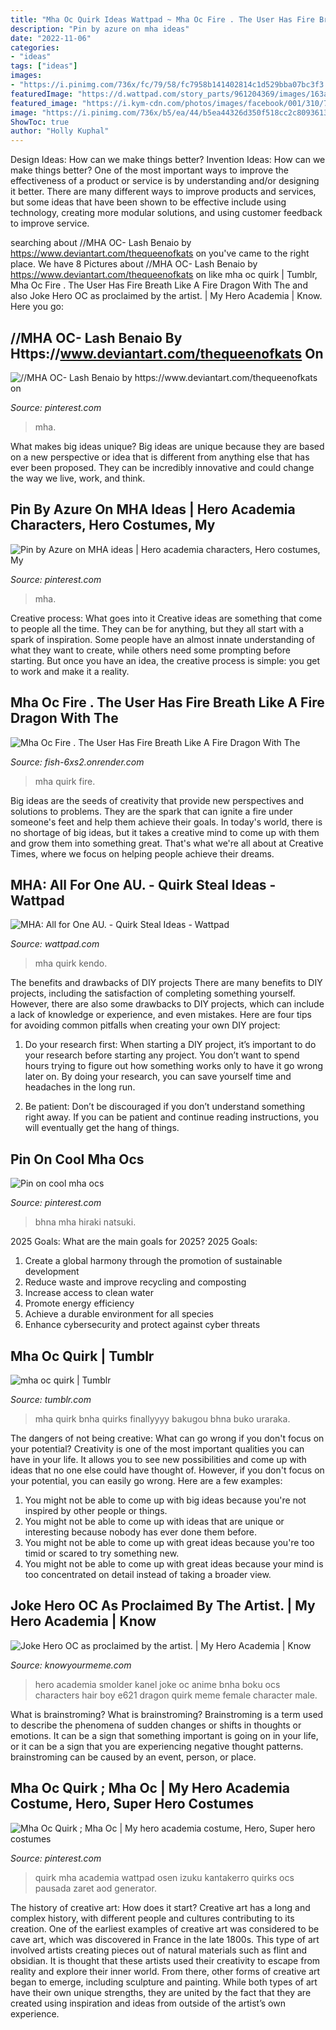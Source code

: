 ```yaml
---
title: "Mha Oc Quirk Ideas Wattpad ~ Mha Oc Fire . The User Has Fire Breath Like A Fire Dragon With The"
description: "Pin by azure on mha ideas"
date: "2022-11-06"
categories:
- "ideas"
tags: ["ideas"]
images:
- "https://i.pinimg.com/736x/fc/79/58/fc7958b141402814c1d529bba07bc3f3.jpg"
featuredImage: "https://d.wattpad.com/story_parts/961204369/images/163a0bb4383bba9a468053614814.png"
featured_image: "https://i.kym-cdn.com/photos/images/facebook/001/310/709/8d6.png"
image: "https://i.pinimg.com/736x/b5/ea/44/b5ea44326d350f518cc2c8093613637c.jpg"
ShowToc: true
author: "Holly Kuphal"
---
```



Design Ideas: How can we make things better?
Invention Ideas: How can we make things better?
One of the most important ways to improve the effectiveness of a product or service is by understanding and/or designing it better. There are many different ways to improve products and services, but some ideas that have been shown to be effective include using technology, creating more modular solutions, and using customer feedback to improve service.

	

		
searching about //MHA OC- Lash Benaio by https://www.deviantart.com/thequeenofkats on you've came to the right place. We have 8 Pictures about //MHA OC- Lash Benaio by https://www.deviantart.com/thequeenofkats on like mha oc quirk | Tumblr, Mha Oc Fire . The User Has Fire Breath Like A Fire Dragon With The and also Joke Hero OC as proclaimed by the artist. | My Hero Academia | Know. Here you go:
		
    
## //MHA OC- Lash Benaio By Https://www.deviantart.com/thequeenofkats On

<img loading=lazy src="https://i.pinimg.com/736x/b5/ea/44/b5ea44326d350f518cc2c8093613637c.jpg" onerror="this.onerror=null;this.src='https://tse3.mm.bing.net/th?id=OIP.qIM81mkAVtV0m2AYndjozwHaEo&amp;pid=15.1';" alt="//MHA OC- Lash Benaio by https://www.deviantart.com/thequeenofkats on">

_Source: pinterest.com_

>mha. 

	

What makes big ideas unique?
Big ideas are unique because they are based on a new perspective or idea that is different from anything else that has ever been proposed. They can be incredibly innovative and could change the way we live, work, and think.

    
## Pin By Azure On MHA Ideas | Hero Academia Characters, Hero Costumes, My

<img loading=lazy src="https://i.pinimg.com/736x/fc/79/58/fc7958b141402814c1d529bba07bc3f3.jpg" onerror="this.onerror=null;this.src='https://tse2.mm.bing.net/th?id=OIP.sv2uThATJ_dWMjKj3aHtRgHaKu&amp;pid=15.1';" alt="Pin by Azure on MHA ideas | Hero academia characters, Hero costumes, My">

_Source: pinterest.com_

>mha. 

	

Creative process: What goes into it
Creative ideas are something that come to people all the time. They can be for anything, but they all start with a spark of inspiration. Some people have an almost innate understanding of what they want to create, while others need some prompting before starting. But once you have an idea, the creative process is simple: you get to work and make it a reality.

    
## Mha Oc Fire . The User Has Fire Breath Like A Fire Dragon With The

<img loading=lazy src="https://pbs.twimg.com/media/DmMlgTDXoAISZhu.jpg" onerror="this.onerror=null;this.src='https://tse2.mm.bing.net/th?id=OIP.URPSUVxtZiwPXoCJmSKjxwHaL4&amp;pid=15.1';" alt="Mha Oc Fire . The User Has Fire Breath Like A Fire Dragon With The">

_Source: fish-6xs2.onrender.com_

>mha quirk fire. 

	

Big ideas are the seeds of creativity that provide new perspectives and solutions to problems. They are the spark that can ignite a fire under someone's feet and help them achieve their goals. In today's world, there is no shortage of big ideas, but it takes a creative mind to come up with them and grow them into something great. That's what we're all about at Creative Times, where we focus on helping people achieve their dreams.

    
## MHA: All For One AU. - Quirk Steal Ideas - Wattpad

<img loading=lazy src="https://d.wattpad.com/story_parts/961204369/images/163a0bb4383bba9a468053614814.png" onerror="this.onerror=null;this.src='https://tse3.mm.bing.net/th?id=OIP._ueeAkAxiAqKOJ1k4XxnKAHaEK&amp;pid=15.1';" alt="MHA: All for One AU. - Quirk Steal Ideas - Wattpad">

_Source: wattpad.com_

>mha quirk kendo. 

	

The benefits and drawbacks of DIY projects
There are many benefits to DIY projects, including the satisfaction of completing something yourself. However, there are also some drawbacks to DIY projects, which can include a lack of knowledge or experience, and even mistakes. Here are four tips for avoiding common pitfalls when creating your own DIY project:
1. Do your research first: When starting a DIY project, it’s important to do your research before starting any project. You don’t want to spend hours trying to figure out how something works only to have it go wrong later on. By doing your research, you can save yourself time and headaches in the long run.

2. Be patient: Don’t be discouraged if you don’t understand something right away. If you can be patient and continue reading instructions, you will eventually get the hang of things.

    
## Pin On Cool Mha Ocs

<img loading=lazy src="https://i.pinimg.com/736x/bf/5c/02/bf5c02b6db03787e9cc51a6985e0421a.jpg" onerror="this.onerror=null;this.src='https://tse2.mm.bing.net/th?id=OIP.toytW_avJRxq3PaDS2CkrAHaEo&amp;pid=15.1';" alt="Pin on cool mha ocs">

_Source: pinterest.com_

>bhna mha hiraki natsuki. 

	

2025 Goals: What are the main goals for 2025?
2025 Goals: 
1. Create a global harmony through the promotion of sustainable development 
2. Reduce waste and improve recycling and composting 
3. Increase access to clean water 
4. Promote energy efficiency 
5. Achieve a durable environment for all species 
6. Enhance cybersecurity and protect against cyber threats 

    
## Mha Oc Quirk | Tumblr

<img loading=lazy src="https://64.media.tumblr.com/369618df908c6d7a9fb27112f299b647/tumblr_p7wlu1NsNA1u74h01o1_1280.png" onerror="this.onerror=null;this.src='https://tse4.mm.bing.net/th?id=OIP.uuGlTBXt7j_c4_W-WteSYgHaFk&amp;pid=15.1';" alt="mha oc quirk | Tumblr">

_Source: tumblr.com_

>mha quirk bnha quirks finallyyyy bakugou bhna buko uraraka. 

	

The dangers of not being creative: What can go wrong if you don't focus on your potential?
Creativity is one of the most important qualities you can have in your life. It allows you to see new possibilities and come up with ideas that no one else could have thought of. However, if you don't focus on your potential, you can easily go wrong. Here are a few examples: 
1) You might not be able to come up with big ideas because you're not inspired by other people or things. 
2) You might not be able to come up with ideas that are unique or interesting because nobody has ever done them before. 
3) You might not be able to come up with great ideas because you're too timid or scared to try something new. 
4) You might not be able to come up with great ideas because your mind is too concentrated on detail instead of taking a broader view.

    
## Joke Hero OC As Proclaimed By The Artist. | My Hero Academia | Know

<img loading=lazy src="https://i.kym-cdn.com/photos/images/facebook/001/310/709/8d6.png" onerror="this.onerror=null;this.src='https://tse4.mm.bing.net/th?id=OIP.AHS0cAYWTVkw29zSSDfMZgHaHL&amp;pid=15.1';" alt="Joke Hero OC as proclaimed by the artist. | My Hero Academia | Know">

_Source: knowyourmeme.com_

>hero academia smolder kanel joke oc anime bnha boku ocs characters hair boy e621 dragon quirk meme female character male. 

	

What is brainstroming?
What is brainstroming? Brainstroming is a term used to describe the phenomena of sudden changes or shifts in thoughts or emotions. It can be a sign that something important is going on in your life, or it can be a sign that you are experiencing negative thought patterns. brainstroming can be caused by an event, person, or place.

    
## Mha Oc Quirk ; Mha Oc | My Hero Academia Costume, Hero, Super Hero Costumes

<img loading=lazy src="https://i.pinimg.com/736x/68/48/4a/68484aa663e3527849fe4e0e815c6098.jpg" onerror="this.onerror=null;this.src='https://tse4.mm.bing.net/th?id=OIP.Vr9sukh0RGThEuF3ggm4uwHaEL&amp;pid=15.1';" alt="Mha Oc Quirk ; Mha Oc | My hero academia costume, Hero, Super hero costumes">

_Source: pinterest.com_

>quirk mha academia wattpad osen izuku kantakerro quirks ocs pausada zaret aod generator. 

	

The history of creative art: How does it start?
Creative art has a long and complex history, with different people and cultures contributing to its creation. One of the earliest examples of creative art was considered to be cave art, which was discovered in France in the late 1800s. This type of art involved artists creating pieces out of natural materials such as flint and obsidian. It is thought that these artists used their creativity to escape from reality and explore their inner world. From there, other forms of creative art began to emerge, including sculpture and painting. While both types of art have their own unique strengths, they are united by the fact that they are created using inspiration and ideas from outside of the artist’s own experience.

